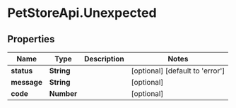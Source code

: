 # PetStoreApi.Unexpected

## Properties

Name | Type | Description | Notes
------------ | ------------- | ------------- | -------------
**status** | **String** |  | [optional] [default to &#39;error&#39;]
**message** | **String** |  | [optional] 
**code** | **Number** |  | [optional] 


